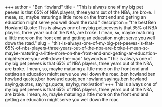 +++
author = "Ben Howland"
title = "This is always one of my big pet peeves is that 65% of NBA players, three years out of the NBA, are broke. I mean, so, maybe maturing a little more on the front end and getting an education might serve you well down the road."
description = "the best Ben Howland Quote: This is always one of my big pet peeves is that 65% of NBA players, three years out of the NBA, are broke. I mean, so, maybe maturing a little more on the front end and getting an education might serve you well down the road."
slug = "this-is-always-one-of-my-big-pet-peeves-is-that-65%-of-nba-players-three-years-out-of-the-nba-are-broke-i-mean-so-maybe-maturing-a-little-more-on-the-front-end-and-getting-an-education-might-serve-you-well-down-the-road"
keywords = "This is always one of my big pet peeves is that 65% of NBA players, three years out of the NBA, are broke. I mean, so, maybe maturing a little more on the front end and getting an education might serve you well down the road.,ben howland,ben howland quotes,ben howland quote,ben howland sayings,ben howland saying,quotes, sayings,quote, saying, motivation"
+++
This is always one of my big pet peeves is that 65% of NBA players, three years out of the NBA, are broke. I mean, so, maybe maturing a little more on the front end and getting an education might serve you well down the road.
